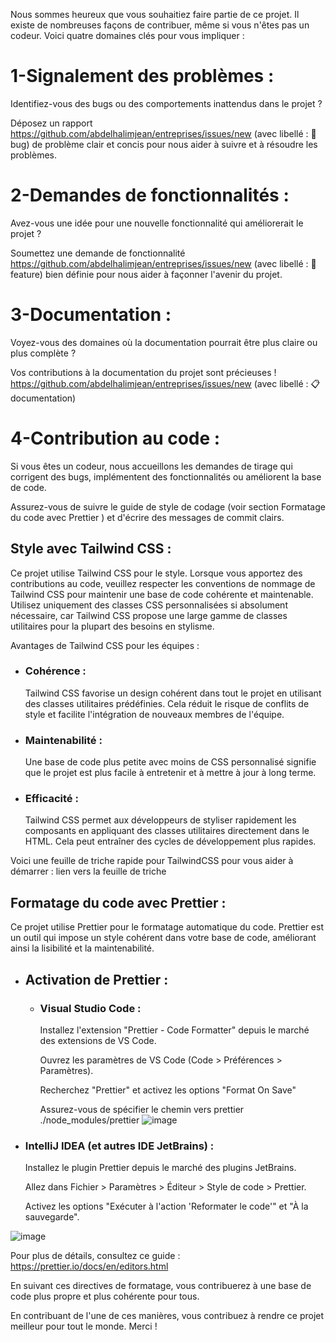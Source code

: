 Nous sommes heureux que vous souhaitiez faire partie de ce projet. Il existe de nombreuses façons de contribuer, même si vous n'êtes pas un codeur. Voici quatre domaines clés pour vous impliquer :

# 1-Signalement des problèmes :

Identifiez-vous des bugs ou des comportements inattendus dans le projet ?

Déposez un rapport https://github.com/abdelhalimjean/entreprises/issues/new (avec libellé  : 🐛 bug) de problème clair et concis pour nous aider à suivre et à résoudre les problèmes.

# 2-Demandes de fonctionnalités :

Avez-vous une idée pour une nouvelle fonctionnalité qui améliorerait le projet ?

Soumettez une demande de fonctionnalité https://github.com/abdelhalimjean/entreprises/issues/new (avec libellé  : 🌟feature)  bien définie pour nous aider à façonner l'avenir du projet.

# 3-Documentation :

Voyez-vous des domaines où la documentation pourrait être plus claire ou plus complète ?

Vos contributions à la documentation du projet sont précieuses !
https://github.com/abdelhalimjean/entreprises/issues/new (avec libellé : 📋 documentation)

# 4-Contribution au code :

Si vous êtes un codeur, nous accueillons les demandes de tirage qui corrigent des bugs, implémentent des fonctionnalités ou améliorent la base de code.

Assurez-vous de suivre le guide de style de codage (voir section Formatage du code avec Prettier ) et d'écrire des messages de commit clairs.

## Style avec Tailwind CSS :

Ce projet utilise Tailwind CSS pour le style. Lorsque vous apportez des contributions au code, veuillez respecter les conventions de nommage de Tailwind CSS pour maintenir une base de code cohérente et maintenable. Utilisez uniquement des classes CSS personnalisées si absolument nécessaire, car Tailwind CSS propose une large gamme de classes utilitaires pour la plupart des besoins en stylisme.

Avantages de Tailwind CSS pour les équipes :

- ### Cohérence :

  Tailwind CSS favorise un design cohérent dans tout le projet en utilisant des classes utilitaires prédéfinies. Cela réduit le risque de conflits de style et facilite l'intégration de nouveaux membres de l'équipe.

- ### Maintenabilité :

  Une base de code plus petite avec moins de CSS personnalisé signifie que le projet est plus facile à entretenir et à mettre à jour à long terme.

- ### Efficacité :
  Tailwind CSS permet aux développeurs de styliser rapidement les composants en appliquant des classes utilitaires directement dans le HTML. Cela peut entraîner des cycles de développement plus rapides.

Voici une feuille de triche rapide pour TailwindCSS pour vous aider à démarrer : lien vers la feuille de triche

## Formatage du code avec Prettier :

Ce projet utilise Prettier pour le formatage automatique du code. Prettier est un outil qui impose un style cohérent dans votre base de code, améliorant ainsi la lisibilité et la maintenabilité.

- ## Activation de Prettier :

  - ### Visual Studio Code :

    Installez l'extension "Prettier - Code Formatter" depuis le marché des extensions de VS Code.

    Ouvrez les paramètres de VS Code (Code > Préférences > Paramètres).

    Recherchez "Prettier" et activez les options "Format On Save"

    Assurez-vous de spécifier le chemin vers prettier ./node_modules/prettier
    ![image](https://github.com/abdelhalimjean/entreprises/assets/22223193/512ea292-bf04-4943-abd1-befd77814f19)

- ### IntelliJ IDEA (et autres IDE JetBrains) :

  Installez le plugin Prettier depuis le marché des plugins JetBrains.

  Allez dans Fichier > Paramètres > Éditeur > Style de code > Prettier.

  Activez les options "Exécuter à l'action 'Reformater le code'" et "À la sauvegarde".

![image](https://github.com/abdelhalimjean/entreprises/assets/22223193/021052a3-22ba-44d7-82e2-433fdd989d79)

Pour plus de détails, consultez ce guide : https://prettier.io/docs/en/editors.html

En suivant ces directives de formatage, vous contribuerez à une base de code plus propre et plus cohérente pour tous.

En contribuant de l'une de ces manières, vous contribuez à rendre ce projet meilleur pour tout le monde. Merci !
